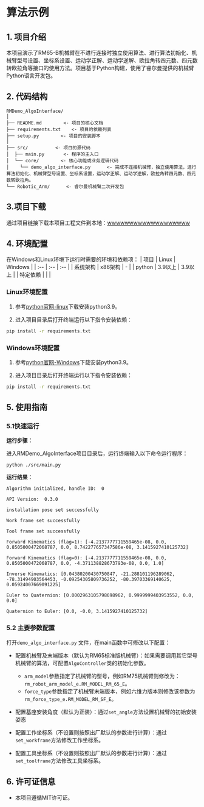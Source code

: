 # 算法示例

## 1. 项目介绍

本项目演示了RM65-B机械臂在不进行连接时独立使用算法、进行算法初始化、机械臂型号设置、坐标系设置、运动学正解、运动学逆解、欧拉角转四元数、四元数转欧拉角等接口的使用方法。项目基于Python构建，使用了睿尔曼提供的机械臂Python语言开发包。

## 2. 代码结构

```
RMDemo_AlgoInterface/
│
├── README.md        <- 项目的核心文档
├── requirements.txt    <- 项目的依赖列表
├── setup.py        <- 项目的安装脚本
│
├── src/          <- 项目的源代码
│  ├── main.py       <- 程序的主入口
│  └── core/        <- 核心功能或业务逻辑代码
│    └── demo_algo_interface.py      <- 完成不连接机械臂，独立使用算法，进行算法初始化、机械臂型号设置、坐标系设置，运动学正解、运动学逆解，欧拉角转四元数、四元数转欧拉角。
└── Robotic_Arm/      <- 睿尔曼机械臂二次开发包
```

## 3.项目下载

通过项目链接下载本项目工程文件到本地：[wwwwwwwwwwwwwwwwwww]()

## 4. 环境配置

在Windows和Linux环境下运行时需要的环境和依赖项：
| 项目 | Linux | Windows |
| :-- | :-- | :-- |
| 系统架构 | x86架构 | - |
| python | 3.9以上 | 3.9以上 |
| 特定依赖 |  |  |

### Linux环境配置

   1. 参考[python官网-linux](wwwwwwwwwwwwww)下载安装python3.9。

   2. 进入项目目录后打开终端运行以下指令安装依赖：

```bash
pip install -r requirements.txt
```

### Windows环境配置

   1. 参考[python官网-Windows](wwwwwwwwwwwwww)下载安装python3.9。

   2. 进入项目目录后打开终端运行以下指令安装依赖：

```bash
pip install -r requirements.txt
```

## 5. 使用指南

### 5.1快速运行

**运行步骤：**

   进入RMDemo_AlgoInterface项目目录后，运行终端输入以下命令运行程序：

   ```
   python ./src/main.py
   ```

**运行结果**：

   ```
   Algorithm initialized, handle ID:  0
   
   API Version:  0.3.0 
   
   installation pose set successfully
   
   Work frame set successfully
   
   Tool frame set successfully
   
   Forward Kinematics (flag=1): [-4.2137777711559465e-08, 0.0, 0.8505000472068787, 0.0, 8.742277657347586e-08, 3.1415927410125732]
   
   Forward Kinematics (flag=0): [-4.2137777711559465e-08, 0.0, 0.8505000472068787, 0.0, -4.371138828673793e-08, 0.0, 1.0]
   
   Inverse Kinematics: [0.04380200430750847, -21.288101196289062, -78.31494903564453, -0.09254305809736252, -80.39703369140625, 0.05924007669091225]
   
   Euler to Quaternion: [0.0002963105798698962, 0.9999999403953552, 0.0, 0.0]
   
   Quaternion to Euler: [0.0, -0.0, 3.1415927410125732]
   ```

### 5.2 主要参数配置

打开`demo_algo_interface.py` 文件，在main函数中可修改以下配置：

   - 配置机械臂及末端版本（默认为RM65标准版机械臂）：如果需要调用其它型号机械臂的算法，可配置`AlgoController`类的初始化参数。
  
     - `arm_model`参数指定了机械臂的型号，例如RM75机械臂则修改为：`rm_robot_arm_model_e.RM_MODEL_RM_65_E`。
     - `force_type`参数指定了机械臂末端版本，例如六维力版本则修改该参数为`rm_force_type_e.RM_MODEL_RM_SF_E`。

   - 配置基座安装角度（默认为正装）：通过`set_angle`方法设置机械臂的初始安装姿态
   - 配置工作坐标系（不设置则按照出厂默认的参数进行计算）：通过`set_workframe`方法修改工作坐标系。
   - 配置工具坐标系（不设置则按照出厂默认的参数进行计算）：通过`set_toolframe`方法修改工具坐标系。

## 6. 许可证信息

- 本项目遵循MIT许可证。
